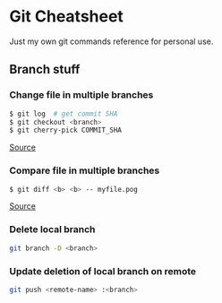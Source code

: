 # Git Cheatsheet

Just my own git commands reference for personal use.  


## Branch stuff

### Change file in multiple branches

```sh
$ git log  # get commit SHA
$ git checkout <branch>
$ git cherry-pick COMMIT_SHA
```
[Source](https://stackoverflow.com/questions/20555694/what-is-the-best-way-to-make-the-same-change-to-multiple-branches)

### Compare file in multiple branches

```sh
$ git diff <b> <b> -- myfile.pog
```
[Source](https://stackoverflow.com/questions/4099742/how-to-compare-files-from-two-different-branches)

### Delete local branch

```sh
git branch -D <branch>
```

### Update deletion of local branch on remote

```sh
git push <remote-name> :<branch>
```

